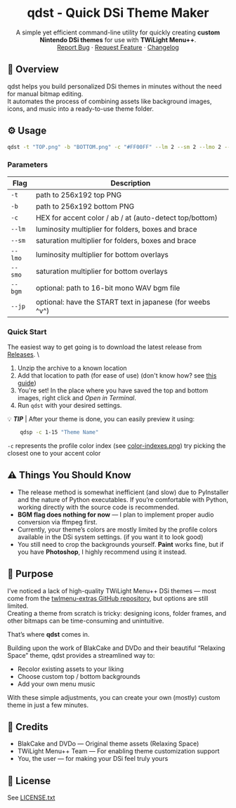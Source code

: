 
<div align="center">

  <h1 align="center">qdst - Quick DSi Theme Maker</h3>

  <p align="center">
A simple yet efficient command-line utility for quickly creating <b>custom Nintendo DSi themes</b> for use with <b>TWiLight Menu++</b>.
    <br />
    <a href="https://github.com/raraselz/qdst/issues/new?labels=bug&template=bug_report.md">Report Bug</a>
    &middot;
    <a href="https://github.com/raraselz/qdst/issues/new?labels=enhancement&template=feature_request.md">Request Feature</a>
    &middot;
    <a href="https://github.com/raraselz/qdst/blob/main/CHANGELOG.md">Changelog</a>
  </p>
</div>


## 🧭 Overview

qdst helps you build personalized DSi themes in minutes without the need for manual bitmap editing.\
It automates the process of combining assets like background images, icons, and music into a ready-to-use theme folder.

## ⚙️ Usage

```sh
qdst -t "TOP.png" -b "BOTTOM.png" -c "#FF00FF" --lm 2 --sm 2 --lmo 2 --smo 2 --bgm "BGM.wav" --jp "My Cool Theme"
``` 

### Parameters

| Flag    | Description                                               |
|---------|-----------------------------------------------------------|
| `-t`    | path to 256x192 top PNG                                   |
| `-b`    | path to 256x192 bottom PNG                                |
| `-c`    | HEX for accent color / ab / at (auto-detect top/bottom)   |
| `--lm`  | luminosity multiplier for folders, boxes and brace        |
| `--sm`  | saturation multiplier for folders, boxes and brace        |
| `--lmo` | luminosity multiplier for bottom overlays                 |
| `--smo` | saturation multiplier for bottom overlays                 |
| `--bgm` | optional: path to 16-bit mono WAV bgm file                |
| `--jp`  | optional: have the START text in japanese (for weebs ^v^) |

### Quick Start

The easiest way to get going is to download the latest release from [Releases](https://github.com/Raraselz/qdst/releases). \

1. Unzip the archive to a known location
2. Add that location to path (for ease of use) (don't know how? see [this guide](https://www.architectryan.com/2018/03/17/add-to-the-path-on-windows-10/))
3. You're set! In the place where you have saved the top and bottom images, right click and *Open in Terminal*.
4. Run `qdst` with your desired settings.

💡 ***TIP*** | After your theme is done, you can easily preview it using:

```sh
    qdsp -c 1-15 "Theme Name"
```

`-c` represents the profile color index (see [color-indexes.png](https://github.com/Raraselz/qdst/blob/main/color-indexes.png)) try picking the closest one to your accent color

## ⚠️ Things You Should Know

* The release method is somewhat inefficient (and slow) due to PyInstaller and the nature of Python executables. If you’re comfortable with Python, working directly with the source code is recommended.
* **BGM flag does nothing for now** — I plan to implement proper audio conversion via ffmpeg first.
* Currently, your theme’s colors are mostly limited by the profile colors available in the DSi system settings. (if you want it to look good)
* You still need to crop the backgrounds yourself. **Paint** works fine, but if you have **Photoshop**, I highly recommend using it instead.

## 🎨 Purpose

I’ve noticed a lack of high-quality TWiLight Menu++ DSi themes — most come from the [twlmenu-extras GitHub repository](https://github.com/DS-Homebrew/twlmenu-extras), but options are still limited. \
Creating a theme from scratch is tricky: designing icons, folder frames, and other bitmaps can be time-consuming and unintuitive.

That’s where **qdst** comes in.

Building upon the work of BlakCake and DVDo and their beautiful “Relaxing Space” theme, qdst provides a streamlined way to:
* Recolor existing assets to your liking
* Choose custom top / bottom backgrounds
* Add your own menu music

With these simple adjustments, you can create your own (mostly) custom theme in just a few minutes.

## 🧰 Credits

* BlakCake and DVDo — Original theme assets (Relaxing Space)
* TWiLight Menu++ Team — For enabling theme customization support
* You, the user — for making your DSi feel truly yours

## 📜 License

See [LICENSE.txt](https://github.com/Raraselz/qdst/blob/main/LICENSE)